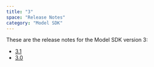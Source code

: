 ```yaml
---
title: "3"
space: "Release Notes"
category: "Model SDK"
---
```


These are the release notes for the Model SDK version 3:

* [3.1](3.1msdk)
* [3.0](3.0msdk)